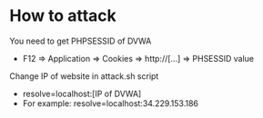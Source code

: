 # How to attack
You need to get PHPSESSID of DVWA
- F12 => Application => Cookies => http://[...] => PHSESSID value

Change IP of website in attack.sh script
- resolve=localhost:[IP of DVWA]
- For example: resolve=localhost:34.229.153.186